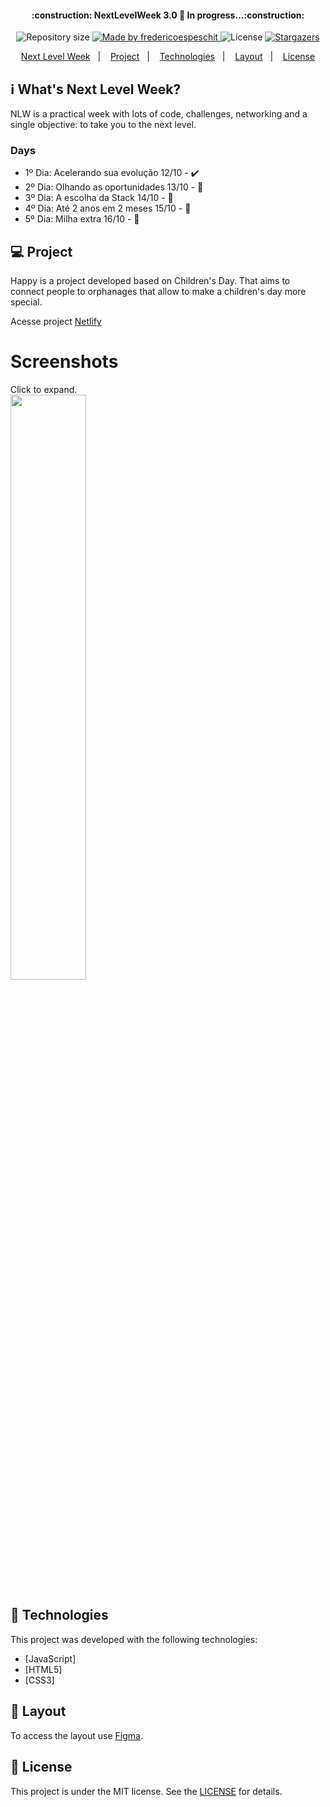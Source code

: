 
<h4 align="center"> 
	:construction: NextLevelWeek 3.0 🚀 In progress...:construction:
</h4>
<p align="center">	
  <img alt="Repository size" src="https://img.shields.io/github/repo-size/fredericoespeschit/happy">
	
  <a href="https://www.linkedin.com/in/fredericoespeschit/">
    <img alt="Made by fredericoespeschit" src="https://img.shields.io/badge/made%20by-fredericoespeschit-%2304D361">
  </a>
 
  <img alt="License" src="https://img.shields.io/badge/license-MIT-brightgreen">
   <a href="https://github.com/fredericoespeschit/happy/stargazers">
    <img alt="Stargazers" src="https://img.shields.io/github/stars/fredericoespeschit/happy?style=social">
  </a>

</p>

<p align="center">
  <a href="#-nlw">Next Level Week</a>&nbsp;&nbsp;&nbsp;|&nbsp;&nbsp;&nbsp;
  <a href="#-project">Project</a>&nbsp;&nbsp;&nbsp;|&nbsp;&nbsp;&nbsp;
  <a href="#rocket-Technologies">Technologies</a>&nbsp;&nbsp;&nbsp;|&nbsp;&nbsp;&nbsp;
  <a href="#-layout">Layout</a>&nbsp;&nbsp;&nbsp;|&nbsp;&nbsp;&nbsp;
  <a href="#memo-license">License</a>

</p>

## :information_source: What's Next Level Week?

NLW is a practical week with lots of code, challenges, networking and a single objective: to take you to the next level. 

### Days
- 1º Dia: Acelerando sua evolução 12/10 - :heavy_check_mark:
- 2º Dia: Olhando as oportunidades 13/10 - :construction:
- 3º Dia: A escolha da Stack 14/10 - :construction:
- 4º Dia: Até 2 anos em 2 meses 15/10 - :construction:
- 5º Dia: Milha extra 16/10 - :construction:

## 💻 Project

Happy is a project developed based on Children's Day. 
That aims to connect people to orphanages that allow to make a children's day more special.

Acesse project [Netlify](https://happy-fredericoespeschit.netlify.app/)

# Screenshots
Click to expand.<br>
<img src="https://github.com/fredericoespeschit/happy/blob/main/public/happy-print1.png" width="49%"/>


## :rocket: Technologies

This project was developed with the following technologies:

- [JavaScript]
- [HTML5]
- [CSS3]


## 🔖 Layout

To access the layout use [Figma](https://www.figma.com/file/wHQ5kxaib5CbDS6o2XaIXU/Happy-Web-Copy?node-id=0%3A1).

## :memo: License

This project is under the MIT license. See the [LICENSE](https://github.com/fredericoespeschit/happy/blob/master/LICENSE) for details.

